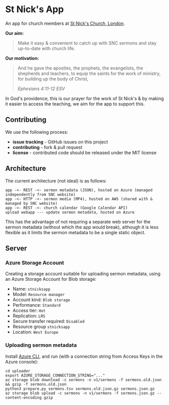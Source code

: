 # St Nick's App

An app for church members at [St Nick's Church, London](https://www.stnickschurch.org.uk/).

**Our aim:**
> Make it easy & convenient to catch up with SNC sermons and stay up-to-date with church life.

**Our motivation:**
> And he gave the apostles, the prophets, the evangelists, the shepherds and teachers, to equip the saints for the work of ministry, for building up the body of Christ,
>
> _Ephesians 4:11-12 ESV_

In God's providence, this is our prayer for the work of St Nick's & by making it easier to access the teaching, we aim for the app to support this.

## Contributing

We use the following process:

 - **issue tracking** - GitHub issues on this project
 - **contributing** - fork & pull request
 - **license** - contributed code should be released under the MIT license

## Architecture

The current architecture (not ideal) is as follows:

    app -<- REST -<- sermon metadata (JSON), hosted on Azure (managed independently from SNC website)
    app -<- HTTP -<- sermon media (MP4), hosted on AWS (shared with & managed by SNC website)
    app -<- REST -<- church calendar (Google Calendar API)
    upload webapp --- update sermon metadata, hosted on Azure

This has the advantage of not requiring a separate web server for the sermon metadata (without which the app would break), although it is less flexible as it limits the sermon metadata to be a single static object.

## Server

### Azure Storage Account

Creating a storage account suitable for uploading sermon metadata, using an Azure Storage Account for Blob storage:

 - Name: `stnicksapp`
 - Model: `Resource manager`
 - Account kind: `Blob storage`
 - Performance: `Standard`
 - Access tier: `Hot`
 - Replication: `LRS`
 - Secure transfer required: `Disabled`
 - Resource group `stnicksapp`
 - Location: `West Europe`

### Uploading sermon metadata

Install [Azure CLI](https://docs.microsoft.com/en-us/cli/azure/install-azure-cli?view=azure-cli-latest), and run (with a connection string from Access Keys in the Azure console):

    cd uploader
    export AZURE_STORAGE_CONNECTION_STRING="..."
    az storage blob download -c sermons -n v1/sermons -f sermons.old.json && gzip -f sermons.old.json
    python3 prepare.py sermons.tsv sermons.old.json.gz sermons.json.gz
    az storage blob upload -c sermons -n v1/sermons -f sermons.json.gz --content-encoding gzip
